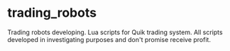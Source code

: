 # trading_robots
Trading robots developing.
Lua scripts for Quik trading system.
All scripts developed in investigating purposes and don't promise receive profit.
